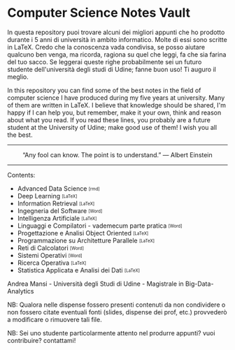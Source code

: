 # Computer Science Notes Vault
In questa repository puoi trovare alcuni dei migliori appunti che ho prodotto durante i 5 anni di università in ambito informatico. Molte di essi sono scritte in LaTeX.  Credo che la conoscenza vada condivisa, se posso aiutare qualcuno ben venga, ma ricorda, ragiona su quel che leggi, fa che sia farina del tuo sacco. Se leggerai queste righe probabilmente sei un futuro studente dell'università degli studi di Udine; fanne buon uso! Ti auguro il meglio.


In this repository you can find some of the best notes in the field of computer science I have produced during my five years at university. Many of them are written in LaTeX. I believe that knowledge should be shared, I'm happy if I can help you, but remember, make it your own, think and reason about what you read. If you read these lines, you probably are a future student at the University of Udine; make good use of them! I wish you all the best.

---
<p align="center">
“Any fool can know. The point is to understand.”  ―  Albert Einstein
</p>

---

Contents:
- Advanced Data Science <sub><sup>[rmd]</sup></sub>
- Deep Learning <sub><sup>[LaTeX]</sup></sub>
- Information Retrieval <sub><sup>[LaTeX]</sup></sub>
- Ingegneria del Software <sub><sup>[Word]</sup></sub>
- Intelligenza Artificiale <sub><sup>[LaTeX]</sup></sub>
- Linguaggi e Compilatori - vademecum parte pratica <sub><sup>[Word]</sup></sub>
- Progettazione e Analisi Object Oriented <sub><sup>[LaTeX]</sup></sub>
- Programmazione su Architetture Parallele <sub><sup>[LaTeX]</sup></sub>
- Reti di Calcolatori <sub><sup>[Word]</sup></sub>
- Sistemi Operativi <sub><sup>[Word]</sup></sub>
- Ricerca Operativa <sub><sup>[LaTeX]</sup></sub>
- Statistica Applicata e Analisi dei Dati <sub><sup>[LaTeX]</sup></sub>

Andrea Mansi - Università degli Studi di Udine - Magistrale in Big-Data-Analytics

NB: Qualora nelle dispense fossero presenti contenuti da non condividere o non fossero citate eventuali fonti (slides, dispense dei prof, etc.) provvederò a modificare o rimuovere tali file.

NB: Sei uno studente particolarmente attento nel produrre appunti? vuoi contribuire? contattami!
